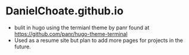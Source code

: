 # DanielChoate.github.io
- bulit in hugo using the termianl theme by panr found at https://github.com/panr/hugo-theme-terminal
- Used as a resume site but plan to add more pages for projects in the future.

